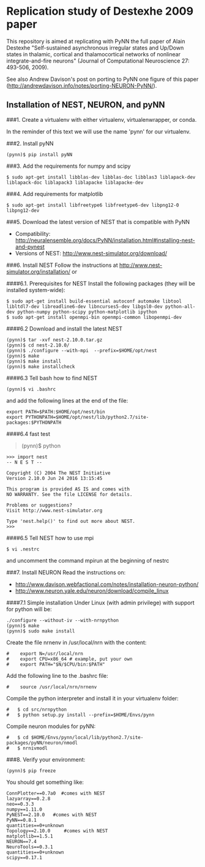 # Replication study of Destexhe 2009 paper

This repository is aimed at replicating with PyNN the full paper of Alain Destexhe "Self-sustained asynchronous irregular states and Up/Down states in thalamic, cortical and thalamocortical networks of nonlinear integrate-and-fire neurons" (Journal of Computational Neuroscience 27: 493-506, 2009).

See also Andrew Davison's post on porting to PyNN one figure of this paper (http://andrewdavison.info/notes/porting-NEURON-PyNN/).


## Installation of NEST, NEURON, and pyNN

###1. Create a virtualenv
with either virtualenv, virtualenwrapper, or conda.

In the reminder of this text we will use the name 'pynn' for our virtualenv.

###2. Install pyNN
~~~~
(pynn)$ pip install pyNN
~~~~

###3. Add the requirements for numpy and scipy
~~~~
$ sudo apt-get install libblas-dev libblas-doc libblas3 liblapack-dev liblapack-doc liblapack3 liblapacke liblapacke-dev
~~~~

###4. Add requirements for matplotlib
~~~~
$ sudo apt-get install libfreetype6 libfreetype6-dev libpng12-0 libpng12-dev
~~~~

###5. Download the latest version of NEST that is compatible with PyNN
- Compatibility: http://neuralensemble.org/docs/PyNN/installation.html#installing-nest-and-pynest
- Versions of NEST: http://www.nest-simulator.org/download/


###6. Install NEST
Follow the instructions at http://www.nest-simulator.org/installation/ or

####6.1. Prerequisites for NEST
Install the following packages (they will be installed system-wide):
~~~~
$ sudo apt-get install build-essential autoconf automake libtool libltdl7-dev libreadline6-dev libncurses5-dev libgsl0-dev python-all-dev python-numpy python-scipy python-matplotlib ipython
$ sudo apt-get install openmpi-bin openmpi-common libopenmpi-dev
~~~~

####6.2 Download and install the latest NEST
~~~~
(pynn)$ tar -xvf nest-2.10.0.tar.gz
(pynn)$ cd nest-2.10.0/
(pynn)$ ./configure --with-mpi  --prefix=$HOME/opt/nest
(pynn)$ make
(pynn)$ make install
(pynn)$ make installcheck
~~~~

####6.3 Tell bash how to find NEST
~~~~
(pynn)$ vi .bashrc
~~~~

and add the following lines at the end of the file:
~~~~
export PATH=$PATH:$HOME/opt/nest/bin
export PYTHONPATH=$HOME/opt/nest/lib/python2.7/site-packages:$PYTHONPATH
~~~~

####6.4 fast test
> (pynn)$ python

~~~~
>>> import nest
-- N E S T --

Copyright (C) 2004 The NEST Initiative
Version 2.10.0 Jun 24 2016 13:15:45

This program is provided AS IS and comes with
NO WARRANTY. See the file LICENSE for details.

Problems or suggestions?
Visit http://www.nest-simulator.org

Type 'nest.help()' to find out more about NEST.
>>>
~~~~

####6.5 Tell NEST how to use mpi
~~~~
$ vi .nestrc
~~~~
and uncomment the command mpirun at the beginning of nestrc

###7. Install NEURON
Read the instructions on:

- http://www.davison.webfactional.com/notes/installation-neuron-python/
- http://www.neuron.yale.edu/neuron/download/compile_linux

####7.1 Simple installation
Under Linux (with admin privilege) with support for python will be:
~~~~
./configure --without-iv --with-nrnpython
(pynn)$ make
(pynn)$ sudo make install
~~~~

Create the file nrnenv in /usr/local/nrn with the content:
~~~~
#    export N=/usr/local/nrn
#    export CPU=x86_64 # example, put your own
#    export PATH="$N/$CPU/bin:$PATH"
~~~~

Add the following line to the .bashrc file:
~~~~
#    source /usr/local/nrn/nrnenv
~~~~

Compile the python interpreter and install it in your virtualenv folder:
~~~~
#   $ cd src/nrnpython
#   $ python setup.py install --prefix=$HOME/Envs/pynn
~~~~

Compile neuron modules for pyNN:
~~~~
#   $ cd $HOME/Envs/pynn/local/lib/python2.7/site-packages/pyNN/neuron/nmodl
#   $ nrnivmodl
~~~~


###8. Verify your environment:
~~~~
(pynn)$ pip freeze
~~~~

You should get something like:
~~~~
ConnPlotter==0.7a0  #comes with NEST
lazyarray==0.2.8
neo==0.3.3
numpy==1.11.0
PyNEST==2.10.0   #comes with NEST
PyNN==0.8.1
quantities==0+unknown
Topology==2.10.0     #comes with NEST
matplotlib==1.5.1
NEURON==7.4
NeuroTools==0.3.1
quantities==0+unknown
scipy==0.17.1
~~~~
